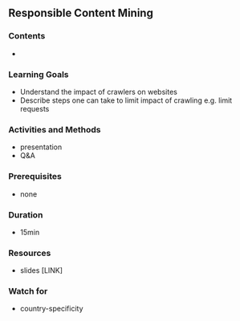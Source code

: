 ## Responsible Content Mining

### Contents

* 


### Learning Goals

* Understand the impact of crawlers on websites
* Describe steps one can take to limit impact of crawling e.g. limit requests



### Activities and Methods

* presentation
* Q&A


### Prerequisites

* none


### Duration

* 15min

### Resources


* slides [LINK]


### Watch for

* country-specificity